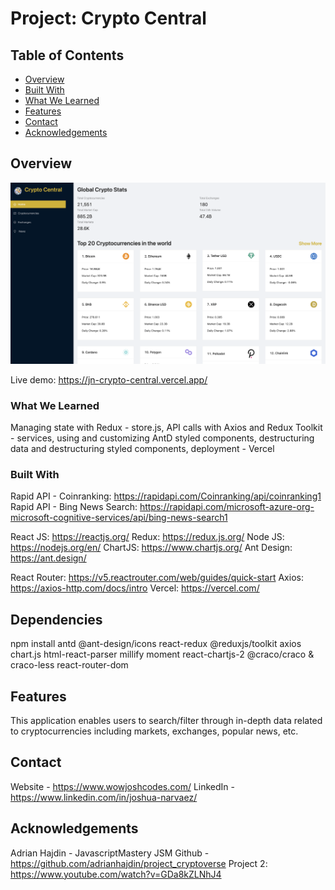 # Project: Crypto Central

## Table of Contents

- [Overview](#overview)
- [Built With](#built-with)
- [What We Learned](#what-we-learned)
- [Features](#features)
- [Contact](#contact)
- [Acknowledgements](#acknowledgements)

## Overview
![Alt text](/src/images/screenshot.png?raw=true "Crypto Central Screenshot")

 Live demo: https://jn-crypto-central.vercel.app/  

 ### What We Learned
 Managing state with Redux - store.js, API calls with Axios and Redux Toolkit - services, using and customizing AntD styled components, destructuring data and destructuring styled components, deployment - Vercel

### Built With
Rapid API - Coinranking: https://rapidapi.com/Coinranking/api/coinranking1
Rapid API - Bing News Search: https://rapidapi.com/microsoft-azure-org-microsoft-cognitive-services/api/bing-news-search1

React JS: https://reactjs.org/
Redux: https://redux.js.org/ 
Node JS: https://nodejs.org/en/ 
ChartJS: https://www.chartjs.org/ 
Ant Design: https://ant.design/ 

React Router: https://v5.reactrouter.com/web/guides/quick-start 
Axios: https://axios-http.com/docs/intro 
Vercel: https://vercel.com/ 

## Dependencies
npm install antd @ant-design/icons react-redux @reduxjs/toolkit axios chart.js html-react-parser millify moment react-chartjs-2 @craco/craco & craco-less react-router-dom

## Features
This application enables users to search/filter through in-depth data related to cryptocurrencies including markets, exchanges, popular news, etc.

## Contact
Website - https://www.wowjoshcodes.com/
LinkedIn - https://www.linkedin.com/in/joshua-narvaez/ 

## Acknowledgements
Adrian Hajdin - JavascriptMastery JSM
Github - https://github.com/adrianhajdin/project_cryptoverse
Project 2: https://www.youtube.com/watch?v=GDa8kZLNhJ4
